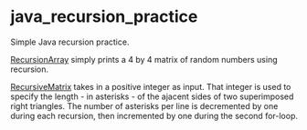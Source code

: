 # java_recursion_practice

Simple Java recursion practice. 

[RecursionArray]("/RecursionArray.java") 
simply prints a 4 by 4 matrix of random numbers using recursion. 

[RecursiveMatrix]("/RecursionMatrix.java") 
takes in a positive integer as input. That integer is used to specify the length - in asterisks - of the ajacent sides of two superimposed right triangles. The number of asterisks per line is decremented by one during each recursion, then incremented by one during the second for-loop. 